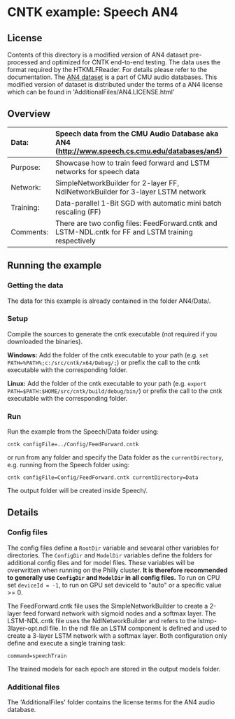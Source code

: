 # CNTK example: Speech AN4

## License

Contents of this directory is a modified version of AN4 dataset pre-processed and optimized for CNTK end-to-end testing. 
The data uses the format required by the HTKMLFReader. For details please refer to the documentation.
The [AN4 dataset](http://www.speech.cs.cmu.edu/databases/an4) is a part of CMU audio databases. 
This modified version of dataset is distributed under the terms of a AN4 license which can be found in 'AdditionalFiles/AN4.LICENSE.html'

## Overview

|Data:     |Speech data from the CMU Audio Database aka AN4 (http://www.speech.cs.cmu.edu/databases/an4)
|:---------|:---|
|Purpose:  |Showcase how to train feed forward and LSTM networks for speech data
|Network:  |SimpleNetworkBuilder for 2-layer FF, NdlNetworkBuilder for 3-layer LSTM network
|Training: |Data-parallel 1-Bit SGD with automatic mini batch rescaling (FF)
|Comments: |There are two config files: FeedForward.cntk and LSTM-NDL.cntk for FF and LSTM training respectively

## Running the example

### Getting the data

The data for this example is already contained in the folder AN4/Data/.

### Setup

Compile the sources to generate the cntk executable (not required if you downloaded the binaries).

__Windows:__ Add the folder of the cntk executable to your path 
(e.g. `set PATH=%PATH%;c:/src/cntk/x64/Debug/;`) 
or prefix the call to the cntk executable with the corresponding folder. 

__Linux:__ Add the folder of the cntk executable to your path 
(e.g. `export PATH=$PATH:$HOME/src/cntk/build/debug/bin/`) 
or prefix the call to the cntk executable with the corresponding folder. 

### Run

Run the example from the Speech/Data folder using:

`cntk configFile=../Config/FeedForward.cntk`

or run from any folder and specify the Data folder as the `currentDirectory`, 
e.g. running from the Speech folder using:

`cntk configFile=Config/FeedForward.cntk currentDirectory=Data`

The output folder will be created inside Speech/.

## Details

### Config files

The config files define a `RootDir` variable and sevearal other variables for directories. 
The `ConfigDir` and `ModelDir` variables define the folders for additional config files and for model files. 
These variables will be overwritten when running on the Philly cluster. 
__It is therefore recommended to generally use `ConfigDir` and `ModelDir` in all config files.__ 
To run on CPU set `deviceId = -1`, to run on GPU set deviceId to "auto" or a specific value >= 0.

The FeedForward.cntk file uses the SimpleNetworkBuilder to create a 2-layer 
feed forward network with sigmoid nodes and a softmax layer.
The LSTM-NDL.cntk file uses the NdlNetworkBuilder and refers to the lstmp-3layer-opt.ndl file. 
In the ndl file an LSTM component is defined and used to create a 3-layer LSTM network with a softmax layer. 
Both configuration only define and execute a single training task:

`command=speechTrain`

The trained models for each epoch are stored in the output models folder. 

### Additional files

The 'AdditionalFiles' folder contains the license terms for the AN4 audio database.

